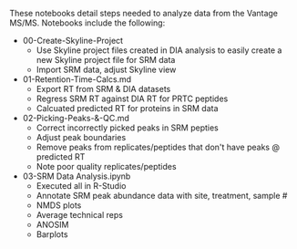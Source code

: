 These notebooks detail steps needed to analyze data from the Vantage MS/MS. Notebooks include the following:

  * 00-Create-Skyline-Project
    - Use Skyline project files created in DIA analysis to easily create a new Skyline project file for SRM data
    - Import SRM data, adjust Skyline view
  * 01-Retention-Time-Calcs.md
    - Export RT from SRM & DIA datasets
    - Regress SRM RT against DIA RT for PRTC peptides
    - Calcuated predicted RT for proteins in SRM data
  * 02-Picking-Peaks-&-QC.md
    - Correct incorrectly picked peaks in SRM pepties
    - Adjust peak boundaries
    - Remove peaks from replicates/peptides that don't have peaks @ predicted RT
    - Note poor quality replicates/peptides
  * 03-SRM Data Analysis.ipynb	
    - Executed all in R-Studio
    - Annotate SRM peak abundance data with site, treatment, sample #
    - NMDS plots
    - Average technical reps
    - ANOSIM 
    - Barplots
